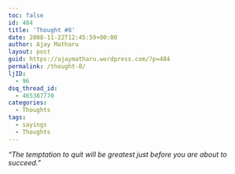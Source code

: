 ```yaml
---
toc: false
id: 484
title: 'Thought #8'
date: 2008-11-22T12:45:59+00:00
author: Ajay Matharu
layout: post
guid: https://ajaymatharu.wordpress.com/?p=484
permalink: /thought-8/
ljID:
  - 96
dsq_thread_id:
  - 465387770
categories:
  - Thoughts
tags:
  - sayings
  - Thoughts
---
```

_&#8220;The temptation to quit will be greatest just before you are about to succeed.&#8221;_
